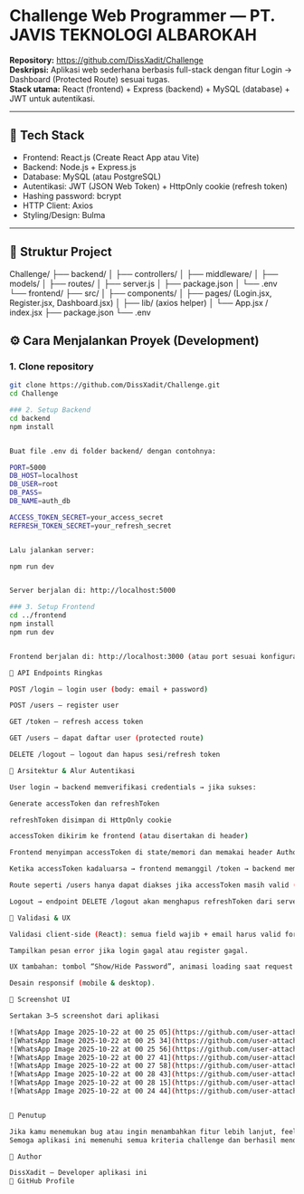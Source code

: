 # Challenge Web Programmer — PT. JAVIS TEKNOLOGI ALBAROKAH

**Repository:** https://github.com/DissXadit/Challenge  
**Deskripsi:** Aplikasi web sederhana berbasis full-stack dengan fitur Login → Dashboard (Protected Route) sesuai tugas.  
**Stack utama:** React (frontend) + Express (backend) + MySQL (database) + JWT untuk autentikasi.

---

## 🚀 Tech Stack  
- Frontend: React.js (Create React App atau Vite)  
- Backend: Node.js + Express.js  
- Database: MySQL (atau PostgreSQL)  
- Autentikasi: JWT (JSON Web Token) + HttpOnly cookie (refresh token)  
- Hashing password: bcrypt  
- HTTP Client: Axios  
- Styling/Design: Bulma

---

## 📁 Struktur Project  
Challenge/
├── backend/
│ ├── controllers/
│ ├── middleware/
│ ├── models/
│ ├── routes/
│ ├── server.js
│ ├── package.json
│ └── .env
└── frontend/
├── src/
│ ├── components/
│ ├── pages/ (Login.jsx, Register.jsx, Dashboard.jsx)
│ ├── lib/ (axios helper)
│ └── App.jsx / index.jsx
├── package.json
└── .env

## ⚙️ Cara Menjalankan Proyek (Development)  
### 1. Clone repository  
```bash
git clone https://github.com/DissXadit/Challenge.git
cd Challenge

### 2. Setup Backend
cd backend
npm install


Buat file .env di folder backend/ dengan contohnya:

PORT=5000
DB_HOST=localhost
DB_USER=root
DB_PASS=
DB_NAME=auth_db

ACCESS_TOKEN_SECRET=your_access_secret
REFRESH_TOKEN_SECRET=your_refresh_secret


Lalu jalankan server:

npm run dev


Server berjalan di: http://localhost:5000

### 3. Setup Frontend
cd ../frontend
npm install
npm run dev


Frontend berjalan di: http://localhost:3000 (atau port sesuai konfigurasi)

📡 API Endpoints Ringkas

POST /login – login user (body: email + password)

POST /users – register user

GET /token – refresh access token

GET /users – dapat daftar user (protected route)

DELETE /logout – logout dan hapus sesi/refresh token

🔐 Arsitektur & Alur Autentikasi

User login → backend memverifikasi credentials → jika sukses:

Generate accessToken dan refreshToken

refreshToken disimpan di HttpOnly cookie

accessToken dikirim ke frontend (atau disertakan di header)

Frontend menyimpan accessToken di state/memori dan memakai header Authorization: Bearer <token> untuk endpoint protected.

Ketika accessToken kadaluarsa → frontend memanggil /token → backend memverifikasi refreshToken di cookie → generate accessToken baru → dikirim ke frontend.

Route seperti /users hanya dapat diakses jika accessToken masih valid (middleware di backend memverifikasi).

Logout → endpoint DELETE /logout akan menghapus refreshToken dari server dan cookie dikosongkan → user diarahkan ke login.

🧪 Validasi & UX

Validasi client-side (React): semua field wajib + email harus valid format.

Tampilkan pesan error jika login gagal atau register gagal.

UX tambahan: tombol “Show/Hide Password”, animasi loading saat request login/ketika loading, disable tombol saat loading.

Desain responsif (mobile & desktop).

📸 Screenshot UI

Sertakan 3–5 screenshot dari aplikasi 

![WhatsApp Image 2025-10-22 at 00 25 05](https://github.com/user-attachments/assets/411a5f76-98a1-4efa-9366-931c0ade1faa)
![WhatsApp Image 2025-10-22 at 00 25 34](https://github.com/user-attachments/assets/72315935-e34d-4828-bcee-02078e1d0218)
![WhatsApp Image 2025-10-22 at 00 25 56](https://github.com/user-attachments/assets/ba0da544-ed40-43aa-b35b-85e555f69aaa)
![WhatsApp Image 2025-10-22 at 00 27 41](https://github.com/user-attachments/assets/a7815ef6-fbaf-42fe-b914-43009f7b4472)
![WhatsApp Image 2025-10-22 at 00 27 58](https://github.com/user-attachments/assets/f94a7d2e-dc9e-4a89-a22f-e4cbc0add8cb)
![WhatsApp Image 2025-10-22 at 00 28 43](https://github.com/user-attachments/assets/14a52847-0932-4ad5-b1dc-f9cb5b9160e7)
![WhatsApp Image 2025-10-22 at 00 28 15](https://github.com/user-attachments/assets/6226a363-b17b-4650-ae40-31250fab3402)
![WhatsApp Image 2025-10-22 at 00 24 44](https://github.com/user-attachments/assets/efa32090-be9e-4739-8594-5541a77b3646)


📝 Penutup

Jika kamu menemukan bug atau ingin menambahkan fitur lebih lanjut, feel free untuk eksplorasi (misalnya menambahkan profil user, update password, rol akses, dll).
Semoga aplikasi ini memenuhi semua kriteria challenge dan berhasil mendapatkan hasil terbaik!

👤 Author

DissXadit – Developer aplikasi ini
📍 GitHub Profile
